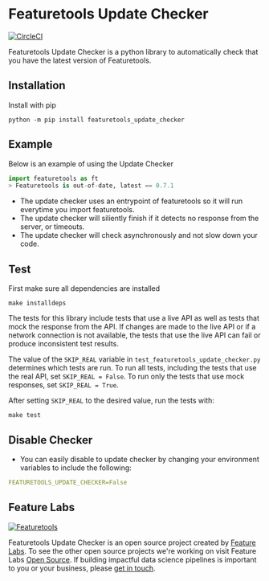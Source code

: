 # Featuretools Update Checker
[![CircleCI](https://circleci.com/gh/FeatureLabs/featuretools_update_client/tree/master.svg?style=svg&circle-token=8f6cfba4e8f07c5602f570cf894a216ab8fedaa2)](https://circleci.com/gh/FeatureLabs/featuretools_update_client/tree/master)

Featuretools Update Checker is a python library to automatically check that you have the latest version of Featuretools.
## Installation
Install with pip

	python -m pip install featuretools_update_checker

## Example
Below is an example of using the Update Checker
```python
import featuretools as ft
> Featuretools is out-of-date, latest == 0.7.1
```
- The update checker uses an entrypoint of featuretools so it will run everytime you import featuretools.
- The update checker will siliently finish if it detects no response from the server, or timeouts.
- The update checker will check asynchronously and not slow down your code.


## Test
First make sure all dependencies are installed
  ```shell
  make installdeps
  ```

The tests for this library include tests that use a live API as well as tests that mock the response
from the API. If changes are made to the live API or if a network connection is not available,
the tests that use the live API can fail or produce inconsistent test results.

The value of the `SKIP_REAL` variable in `test_featuretools_update_checker.py`
determines which tests are run. To run all tests, including the tests that use the real API, set
`SKIP_REAL = False`. To run only the tests that use mock responses, set `SKIP_REAL = True`.

After setting `SKIP_REAL` to the desired value, run the tests with:
  ```shell
  make test
  ```

## Disable Checker
- You can easily disable to update checker by changing your environment variables to include the following:
```yaml
FEATURETOOLS_UPDATE_CHECKER=False
```
## Feature Labs
<a href="https://www.featurelabs.com/">
    <img src="http://www.featurelabs.com/wp-content/uploads/2017/12/logo.png" alt="Featuretools" />
</a>

Featuretools Update Checker is an open source project created by [Feature Labs](https://www.featurelabs.com/). To see the other open source projects we're working on visit Feature Labs [Open Source](https://www.featurelabs.com/open). If building impactful data science pipelines is important to you or your business, please [get in touch](https://www.featurelabs.com/contact/).


